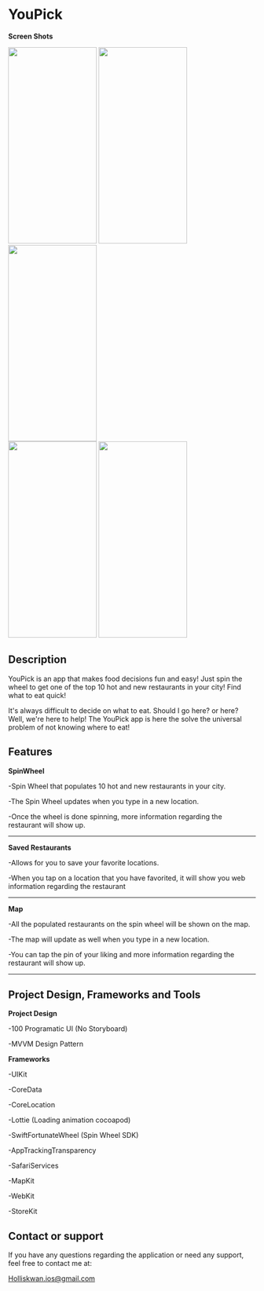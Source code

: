 # YouPick

**Screen Shots**

<img src="https://user-images.githubusercontent.com/112967435/199878914-b2e734ef-d26e-48e7-b7af-b6bc27759ea3.png" width="180" height="400" /> <img src="https://user-images.githubusercontent.com/112967435/199879375-d855f915-b9a5-4577-9874-ceea94da96aa.png" width="180" height="400" /> <img src="https://user-images.githubusercontent.com/112967435/199879459-04dfa2ca-26f6-4ed1-ab9e-66b3ccfb3f8f.png" width="180" height="400" />                    
<img src="https://user-images.githubusercontent.com/112967435/199880942-27c00d9e-62a3-4a76-aec7-20d5fee0ebe3.mp4" width="180" height="400" /> 
<img src="https://user-images.githubusercontent.com/112967435/199882136-3dac52c1-1843-4b29-9e2d-4d42e5e6a74d.mp4" width="180" height="400" /> 

## Description

YouPick is an app that makes food decisions fun and easy! Just spin the wheel to get one of the top 10 hot and new restaurants in your city! Find what to eat quick!

It's always difficult to decide on what to eat. Should I go here? or here? Well, we're here to help! The YouPick app is here the solve the universal problem of not knowing where to eat!

## Features

**SpinWheel**

  -Spin Wheel that populates 10 hot and new restaurants in your city.

  -The Spin Wheel updates when you type in a new location.

  -Once the wheel is done spinning, more information regarding the restaurant will show up.

-----------------------------------------------------------------------------------------
**Saved Restaurants**

  -Allows for you to save your favorite locations.
  
  -When you tap on a location that you have favorited, it will show you web information regarding the restaurant
  
-----------------------------------------------------------------------------------------

**Map**

  -All the populated restaurants on the spin wheel will be shown on the map.

  -The map will update as well when you type in a new location.

  -You can tap the pin of your liking and more information regarding the restaurant will show up.

-----------------------------------------------------------------------------------------

## Project Design, Frameworks and Tools

**Project Design**

-100 Programatic UI (No Storyboard)

-MVVM Design Pattern

**Frameworks**

-UIKit

-CoreData

-CoreLocation

-Lottie (Loading animation cocoapod)

-SwiftFortunateWheel (Spin Wheel SDK)

-AppTrackingTransparency

-SafariServices

-MapKit

-WebKit

-StoreKit

## Contact or support

If you have any questions regarding the application or need any support, feel free to contact me at:

Holliskwan.ios@gmail.com
